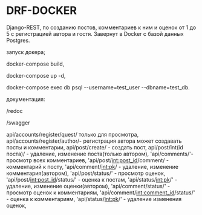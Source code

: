 # DRF-DOCKER
Django-REST, по созданию постов, комментариев к ним и оценок от 1 до 5 с регистрацией автора и гостя.
Завернут в Docker с базой данных Postgres.

запуск докера;

docker-compose build,

docker-compose up -d,

docker-compose exec db psql --username=test_user --dbname=test_db.

документация:

/redoc

/swagger


api/accounts/register/quest/ только для просмотра,
api/accounts/register/author/- регистрация автора может создавать посты и комментарии,
api/post/create/ - создать пост,
api/post/int(id поста)/ - удаление, изменение поста(только автором),
'api/comments/'-просмотр всех комментариев,
'api/post/<int:post_id>/comment/ - комментарий к посту,
'api/comment/<int:pk>/ - удаление, изменение комментария(автором),
'api/post/status/' - просмотр оценок,
'api/post/<int:post_id>/status/' - оценка к постам,
'api/status/<int:pk>/' - удаление, изменение оценки(автором),
'api/comment/status/' - просмотр оценок к комментариям,
'api/comment/<int:comment_id>/status/' - оценка к комментариям,
'api/status/<int:pk>/' - удаление изменения оценок,
 
